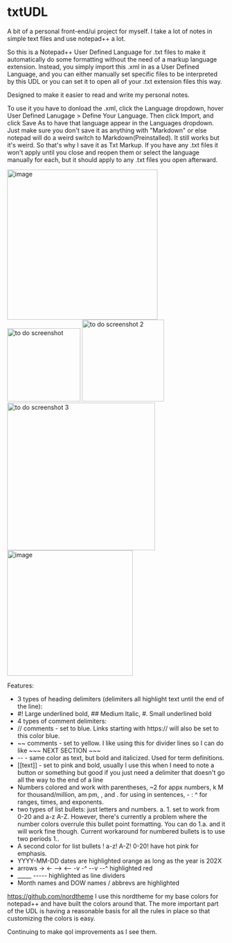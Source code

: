 # txtUDL
A bit of a personal front-end/ui project for myself. I take a lot of notes in simple text files and use notepad++ a lot.

So this is a Notepad++ User Defined Language for .txt files to make it automatically do some formatting without the need of a markup language extension. Instead, you simply import this .xml in as a User Defined Language, and you can either manually set specific files to be interpreted by this UDL or you can set it to open all of your .txt extension files this way.

Designed to make it easier to read and write my personal notes.

To use it you have to donload the .xml, click the Language dropdown, hover User Defined Lanugage > Define Your Language.
Then click Import, and click Save As to have that language appear in the Languages dropdown. Just make sure you don't save it as anything with "Markdown" or else notepad will do a weird switch to Markdown(Preinstalled). It still works but it's weird. So that's why I save it as Txt Markup.
If you have any .txt files it won't apply until you close and reopen them or select the language manually for each, but it should apply to any .txt files you open afterward.

<img width="347" alt="image" src="https://github.com/user-attachments/assets/e9ca091e-c9c4-4121-bb14-0088b3c99917" />


<img width="169" alt="to do screenshot" src="https://github.com/user-attachments/assets/cd7764a5-a671-4c31-bfb8-f3848a05d91e" />

<img width="189" alt="to do screenshot 2" src="https://github.com/user-attachments/assets/021c0998-4cb9-4ddc-99b3-a699160fef8c" />

<img width="341" alt="to do screenshot 3" src="https://github.com/user-attachments/assets/4ffdcdeb-3c39-4d9b-af07-b895865c1e0d" />

<img width="290" alt="image" src="https://github.com/user-attachments/assets/3d617701-1640-422a-a444-d038349da412" />


Features:
* 3 types of heading delimiters (delimiters all highlight text until the end of the line):
* #! Large underlined bold, ## Medium Italic, #. Small underlined bold
* 4 types of comment delimiters:
* // comments - set to blue. Links starting with https:// will also be set to this color blue.
* ~~ comments - set to yellow. I like using this for divider lines so I can do like ~~~ NEXT SECTION ~~~
* -- - same color as text, but bold and italicized. Used for term definitions.
* [[text]] - set to pink and bold, usually I use this when I need to note a button or something but good if you just need a delimiter that doesn't go all the way to the end of a line
* Numbers colored and work with parentheses, ~2 for appx numbers, k M for thousand/million, am pm, , and . for using in sentences, - : ^ for ranges, times, and exponents.
* two types of list bullets: just letters and numbers. a. 1. set to work from 0-20 and a-z A-Z. However, there's currently a problem where the number colors overrule this bullet point formatting. You can do 1.a. and it will work fine though. Current workaround for numbered bullets is to use two periods 1..
* A second color for list bullets ! a-z! A-Z! 0-20! have hot pink for emphasis.
* YYYY-MM-DD dates are highlighted orange as long as the year is 202X
* arrows -> <- --> <-- -v -^ --v --^ highlighted red
* _____ ----- highlighted as line dividers
* Month names and DOW names / abbrevs are highlighted

https://github.com/nordtheme
I use this nordtheme for my base colors for notepad++ and have built the colors around that.
The more important part of the UDL is having a reasonable basis for all the rules in place so that customizing the colors is easy. 

Continuing to make qol improvements as I see them. 
